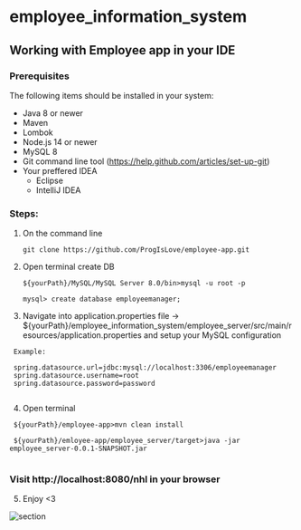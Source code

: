 # employee_information_system

## Working with Employee app in your IDE

### Prerequisites
The following items should be installed in your system:
* Java 8 or newer
* Maven
* Lombok
* Node.js 14 or newer
* MySQL 8
* Git command line tool (https://help.github.com/articles/set-up-git)
* Your preffered IDEA
  * Eclipse
  * IntelliJ IDEA

### Steps:
 
 1) On the command line
    ```
    git clone https://github.com/ProgIsLove/employee-app.git
    ```
 2) Open terminal create DB
    ```
    ${yourPath}/MySQL/MySQL Server 8.0/bin>mysql -u root -p
    
    mysql> create database employeemanager;
    
    ```
 3) Navigate into application.properties file ->              
    ${yourPath}/employee_information_system/employee_server/src/main/resources/application.properties and 
    setup your MySQL configuration

   ```
    Example:
    
    spring.datasource.url=jdbc:mysql://localhost:3306/employeemanager
    spring.datasource.username=root
    spring.datasource.password=password
     
   ```
  4) Open terminal
   ```
    ${yourPath}/employee-app>mvn clean install
    
    ${yourPath}/emloyee-app/employee_server/target>java -jar employee_server-0.0.1-SNAPSHOT.jar
     
   ```
   
###  Visit http://localhost:8080/nhl in your browser

  5) Enjoy <3

<img alt="section" src="https://imgur.com/RC1x9sE.png">


  
